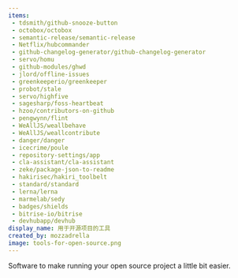 ```yaml
---
items:
 - tdsmith/github-snooze-button
 - octobox/octobox
 - semantic-release/semantic-release
 - Netflix/hubcommander
 - github-changelog-generator/github-changelog-generator
 - servo/homu
 - github-modules/ghwd
 - jlord/offline-issues
 - greenkeeperio/greenkeeper
 - probot/stale
 - servo/highfive
 - sagesharp/foss-heartbeat
 - hzoo/contributors-on-github
 - pengwynn/flint
 - WeAllJS/weallbehave
 - WeAllJS/weallcontribute
 - danger/danger
 - icecrime/poule
 - repository-settings/app
 - cla-assistant/cla-assistant
 - zeke/package-json-to-readme
 - hakirisec/hakiri_toolbelt
 - standard/standard
 - lerna/lerna
 - marmelab/sedy
 - badges/shields
 - bitrise-io/bitrise
 - devhubapp/devhub
display_name: 用于开源项目的工具
created_by: mozzadrella
image: tools-for-open-source.png
---
```

Software to make running your open source project a little bit easier.
